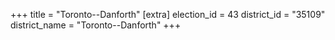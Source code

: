 +++
title = "Toronto--Danforth"
[extra]
election_id = 43
district_id = "35109"
district_name = "Toronto--Danforth"
+++
